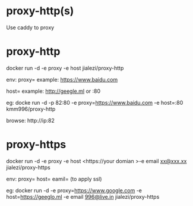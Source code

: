 # proxy-http(s)
Use caddy to proxy

# proxy-http

docker run -d -e proxy <need proxy site> -e host <your domian or :80>  jialezi/proxy-http

env:
proxy=<need proxy site>
example: https://www.baidu.com

host=<your domian or :80> 
example: http://geegle.ml  or :80


eg:
docke run -d -p 82:80 -e proxy=https://www.baidu.com -e host=:80 kmm996/proxy-http

browse: http://ip:82


# proxy-https

docker run -d -e proxy <need proxy site> -e host <https://your domian >-e email xx@xxx.xx jialezi/proxy-https

env:
proxy=<need proxy site>
host=<your domian or :80> 
eamil=<your email> (to apply ssl)

eg:
docker run -d -e proxy=https://www.google.com -e host=https://geeglo.ml -e email 996@live.in jialezi/proxy-https
